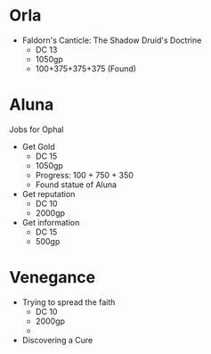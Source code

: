 # Orla

* Faldorn's Canticle: The Shadow Druid's Doctrine
  * DC 13
  * 1050gp
  * 100+375+375+375 (Found)

# Aluna

Jobs for Ophal

- Get Gold
  - DC 15
  - 1050gp
  - Progress: 100 + 750 + 350
  - Found statue of Aluna
- Get reputation
  - DC 10
  - 2000gp
- Get information
  - DC 15
  - 500gp

# Venegance

- Trying to spread the faith
  - DC 10
  - 2000gp
  - 
- Discovering a Cure
